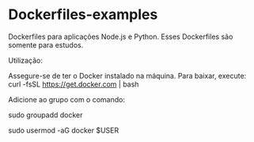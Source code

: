 # Dockerfiles-examples
Dockerfiles para aplicações Node.js e Python. Esses Dockerfiles são somente para estudos.

Utilização:

Assegure-se de ter o Docker instalado na máquina. Para baixar, execute: curl -fsSL https://get.docker.com | bash

Adicione ao grupo com o comando:  

sudo groupadd docker


sudo usermod -aG docker $USER

